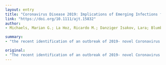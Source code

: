 ```yaml
---
layout: entry
title: "Coronavirus Disease 2019: Implications of Emerging Infections for Transplantation"
link: "https://doi.org/10.1111/ajt.15832"
author:
- Michaels, Marian G.; La Hoz, Ricardo M.; Danziger Isakov, Lara; Blumberg, Emily A.; Kumar, Deepali; Green, Michael; Pruett, Timothy L.; Wolfe, Cameron R.

summary:
- "the recent identification of an outbreak of 2019- novel Coronavirus is currently evolving. The impact on transplantation is unknown. Coronavirus has a potential impact on the transplant community. avert severe consequences of this infection on transplant community and contacts of transplant patients. it is imperative that we anticipate the potential impact. on transplants."

original:
- "The recent identification of an outbreak of 2019- novel Coronavirus is currently evolving, and the impact on transplantation is unknown. However, it is imperative that we anticipate the potential impact on the transplant community in order to avert severe consequences of this infection on both the transplant community and contacts of transplant patients."
---
```


